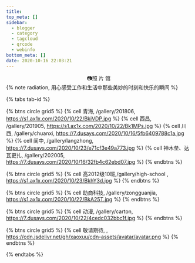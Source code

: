 ```yaml
---
title: 
top_meta: []
sidebar:
  - blogger
  - category
  - tagcloud
  - qrcode
  - webinfo
bottom_meta: []
date: 2020-10-16 22:03:21
---
```

<center>
<span class="p large red">📷照</span>
<span class="p large yellow">片</span>
<span class="p large green">馆</span>
</center>
{% note radiation, 用心感受工作和生活中那些美妙的时刻和快乐的瞬间 %}


{% tabs tab-id %}


<!-- tab 旅行 -->
{% btns circle grid5 %}
{% cell 青海, /gallery/201806, https://s1.ax1x.com/2020/10/22/BkiVDP.jpg %}
{% cell 西昌, /gallery/201905, https://s1.ax1x.com/2020/10/22/Bk1MPs.jpg %}
{% cell 川西, /gallery/chuanxi, https://7.dusays.com/2020/10/16/5fb6409788c1a.jpg %}
{% cell 阆中, /gallery/langzhong, https://7.dusays.com/2020/10/23/e71cf3e49a773.jpg %}
{% cell 神木垒、达瓦更扎, /gallery/202005, https://7.dusays.com/2020/10/16/32fb4c62ebd07.jpg %}
{% endbtns %}
<!-- endtab -->

<!-- tab 回忆 -->
{% btns circle grid5 %}
{% cell 高2012级10班,/gallery/high-school , https://s1.ax1x.com/2020/10/23/BkhY3d.jpg %}
{% endbtns %}
<!-- endtab -->

<!-- tab 工作 -->
{% btns circle grid5 %}
{% cell 助商科技, /gallery/zongguanjia, https://s1.ax1x.com/2020/10/22/BkA25T.jpg %}
{% endbtns %}
<!-- endtab -->

<!-- tab 壁纸 -->
{% btns circle grid5 %}
{% cell 动漫, /gallery/carton, https://7.dusays.com/2020/10/22/4cedc032bbc1f.jpg %}
{% endbtns %}
<!-- endtab -->

<!-- tab 摄影 -->
{% btns circle grid5 %}
{% cell 敬请期待, , https://cdn.jsdelivr.net/gh/xaoxuu/cdn-assets/avatar/avatar.png %}
{% endbtns %}
<!-- endtab -->
{% endtabs %}